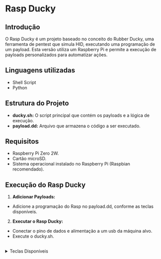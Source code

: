 # Rasp Ducky

## Introdução

O Rasp Ducky é um projeto baseado no conceito do Rubber Ducky, uma ferramenta de pentest que simula HID, executando uma programação de um payload. Esta versão utiliza um Raspberry Pi e permite a execução de payloads personalizados para automatizar ações.

## Linguagens utilizadas
- Shell Script
- Python

## Estrutura do Projeto

- **ducky.sh:** O script principal que contém os payloads e a lógica de execução.
- **payload.dd:** Arquivo que armazena o código a ser executado.

## Requisitos

- Raspberry Pi Zero 2W.
- Cartão microSD.
- Sistema operacional instalado no Raspberry Pi (Raspbian recomendado).

## Execução do Rasp Ducky

1. **Adicionar Payloads:**
- Adicione a programação do Rasp no payload.dd, conforme as teclas disponíveis.

2. **Executar o Rasp Ducky:**
- Conectar o pino de dados e alimentação a um usb da máquina alvo.
- Execute o ducky.sh.

<br/>
<details>

<summary>Teclas Disponíveis</summary>

##### ctrl+T (para alterar basta entrar no bash e alterar a 2° tecla do ctrl) 
##### shift
##### alt
##### esc
##### \
##### /
##### =
##### _
##### "
##### {
##### }
##### win (win+r)
##### tab
##### enter
##### spc (space)
##### volumeup
##### volumedown
##### hold(evita o release padrão da tecla, deve ser colocado antes da tecla a ser segurada)
##### up (arrowUp)
##### down
##### left
##### right
##### -(hífen)
##### .(dot)
##### alfabeto
##### números
##### delay: escrever "delay " e adicionar um float ou íntegro

</details>

